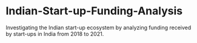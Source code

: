 # Indian-Start-up-Funding-Analysis
Investigating the Indian start-up ecosystem by analyzing funding received by start-ups in India from 2018 to 2021.
